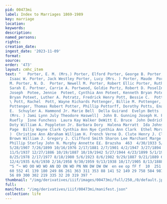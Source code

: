 ```yaml
---
pid: 00473mi
label: Index to Marriages 1869-1989
key: marriage
location: 
keywords: 
description: 
named_persons: 
rights: 
creation_date: 
ingest_date: '2023-11-09'
format: 
source: 
order: '473'
layout: cmhc_item
text: "   Porter, E. M. (Mrs.) Porter, Elford Porter, George B. Porter, Harl  Porter,
  Isaac W. Porter, Jack Westley Porter, Lucy (Mrs. ) Porter, Maude  Porter, Maxine
  M. Porter, N. D.  Porter, Newell M. Porter, Robert Ellic Porter, Ruth M. Porter,
  Sarah E. Portner, Carrie A. Portwood, Goldie Portz, Robert D. PoselInik, Steve Posse,
  Joseph  Potee, Jennie  Poteet, Cynthia Ann Poteet, Kenneth Bryan Poteet, Kenneth
  Bryan Poteet, Luther A. Potratz, Fredrick Henry Pott, Bessie C.  Pott, Laura A.
  \ Pott, Rachel  Pott, Wayne Richards Pottenger, Billie M. Pottenger, Gretta Mary
  Pottenger, Thomas Robert Potter, Phillip Pottorff, Dorothy Potts, Ena  Potts, John
  E.  Schuyler A. Hammond Jr. Marie Bell  Della Guirand  Evelyn Betts  Maggie Holland
  (Mrs. ) Jami Lynn July Theodore Haswell]  John B. Gunning Joseph H. Forbes  Mary
  Ruefly  Ione Funchess  Laura Kay Walker DeWitt E. Bruce  John Dedrick  Lewis C.
  Doty William A. Poppleton Jr. Barbara Dory  Halena Marratt  Ida Johnson  Fred Le
  Page  Billy Wayne Clark Cynthia Ann Nye Cynthia Ann Clark  Ethel Morris Crane (Mrs.
  )  Christine Ann Abraham William H. French Verne D. Clute Henry J. Cloyd  Jana Gayle
  Brown William J. Gregory J. Clifford Smith Sharon Lee Marchant Marge Zeleznikar
  Phillip Sterley John N. Murphy Annette E£. Brazsha  463  4/30/1933 5/25/1889 8/22/1882
  5/28/1907 7/26/1899 10/16/1976 2/17/1881 2/7/1901 4/2/1947 3/27/1894 12/7/1899 12/22/1973
  11/5/1937 12/27/1886 10/19/1887 10/19/1942 5/27/1944 4/23/1899 5/1/1901 11/21/1898
  8/25/1978 2/17/1977 8/18/1980 5/6/1923 8/6/1982 9/29/1887 9/21/1889 6/5/1890 10/16/1982
  12/4/1935 6/6/1930 2/16/1958 9/30/1959 9/13/1938 10/17/1905 8/13/1888  oar be ~“S
  ™S “~ WO OO WO WO AN DD ON WD PN NN DW DW OW  en ee op fF f  10  251 34 116 383
  60 552 4l 139 180 249 86 261 363 311 353 88 141 52 149 29 758 584 987 140 280 351
  56 89 300 302 219 335 32 20 319 397 "
thumbnail: "/img/derivatives/iiif/images/00473mi/full/250,/0/default.jpg"
full: 
manifest: "/img/derivatives/iiif/00473mi/manifest.json"
collection: life
---
```

